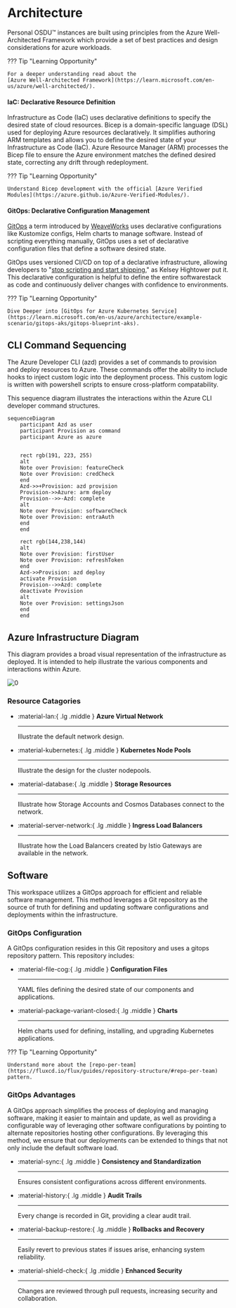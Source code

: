 # Architecture

Personal OSDU™ instances are built using principles from the Azure Well-Architected Framework which provide a set of best practices and design considerations for azure workloads.

??? Tip "Learning Opportunity"
    
    For a deeper understanding read about the
    [Azure Well-Architected Framework](https://learn.microsoft.com/en-us/azure/well-architected/).
    

#### IaC: Declarative Resource Definition

Infrastructure as Code (IaC) uses declarative definitions to specify the desired state of cloud resources. Bicep is a domain-specific language (DSL) used for deploying Azure resources declaratively. It simplifies authoring ARM templates and allows you to define the desired state of your Infrastructure as Code (IaC). Azure Resource Manager (ARM) processes the Bicep file to ensure the Azure environment matches the defined desired state, correcting any drift through redeployment.

??? Tip "Learning Opportunity"

    Understand Bicep development with the official [Azure Verified Modules](https://azure.github.io/Azure-Verified-Modules/).


#### GitOps: Declarative Configuration Management

[GitOps](https://opengitops.dev) a term introduced by [WeaveWorks](https://www.weave.works/blog/the-history-of-gitops_) uses declarative configurations like Kustomize configs, Helm charts to manage software. Instead of scripting everything manually, GitOps uses a set of declarative configuration files that define a software desired state.

GitOps uses versioned CI/CD on top of a declarative infrastructure, allowing developers to "[stop scripting and start shipping](https://twitter.com/kelseyhightower/status/953638870888849408)," as Kelsey Hightower put it. This declarative configuration is helpful to define the entire softwarestack as code and continuously deliver changes with confidence to environments.

??? Tip "Learning Opportunity"

    Dive Deeper into [GitOps for Azure Kubernetes Service](https://learn.microsoft.com/en-us/azure/architecture/example-scenario/gitops-aks/gitops-blueprint-aks).


## CLI Command Sequencing

The Azure Developer CLI (azd) provides a set of commands to provision and deploy resources to Azure. These commands offer the ability to include hooks to inject custom logic into the deployment process.  This custom logic is written with powershell scripts to ensure cross-platform compatability.

This sequence diagram illustrates the interactions within the Azure CLI developer command structures.

<!--- https://diagrams.helpful.dev/ --->

```mermaid
sequenceDiagram
    participant Azd as user
    participant Provision as command
    participant Azure as azure


    rect rgb(191, 223, 255)
    alt
    Note over Provision: featureCheck
    Note over Provision: credCheck
    end
    Azd->>+Provision: azd provision
    Provision->>Azure: arm deploy
    Provision-->>-Azd: complete
    alt
    Note over Provision: softwareCheck
    Note over Provision: entraAuth
    end
    end

    rect rgb(144,238,144)
    alt
    Note over Provision: firstUser
    Note over Provision: refreshToken
    end
    Azd->>Provision: azd deploy
    activate Provision
    Provision-->>Azd: complete
    deactivate Provision
    alt
    Note over Provision: settingsJson
    end
    end
```

## Azure Infrastructure Diagram

This diagram provides a broad visual representation of the infrastructure as deployed. It is intended to help illustrate the various components and interactions within Azure.

![[0]][0]

### Resource Catagories

<div class="grid cards" markdown>

-   :material-lan:{ .lg .middle } __Azure Virtual Network__

    ---

    Illustrate the default network design.

-   :material-kubernetes:{ .lg .middle } __Kubernetes Node Pools__

    ---

    Illustrate the design for the cluster nodepools.

-   :material-database:{ .lg .middle } __Storage Resources__

    ---

    Illustrate how Storage Accounts and Cosmos Databases connect to the network.

-   :material-server-network:{ .lg .middle } __Ingress Load Balancers__

    ---

    Illustrate how the Load Balancers created by Istio Gateways are available in the network.

</div>

## Software

This workspace utilizes a GitOps approach for efficient and reliable software management. This method leverages a Git repository as the source of truth for defining and updating software configurations and deployments within the infrastructure.

### GitOps Configuration

A GitOps configuration resides in this Git repository and uses a gitops repository pattern. This repository includes:

<div class="grid cards" markdown>

-   :material-file-cog:{ .lg .middle } __Configuration Files__

    ---

    YAML files defining the desired state of our components and applications.

-   :material-package-variant-closed:{ .lg .middle } __Charts__

    ---

    Helm charts used for defining, installing, and upgrading Kubernetes applications.

</div>

??? Tip "Learning Opportunity"

    Understand more about the [repo-per-team](https://fluxcd.io/flux/guides/repository-structure/#repo-per-team) pattern.

### GitOps Advantages

A GitOps approach simplifies the process of deploying and managing software, making it easier to maintain and update, as well as providing a configurable way of leveraging other software configurations by pointing to alternate repositories hosting other configurations. By leveraging this method, we ensure that our deployments can be extended to things that not only include the default software load.

<div class="grid cards" markdown>

-   :material-sync:{ .lg .middle } __Consistency and Standardization__

    ---

    Ensures consistent configurations across different environments.

-   :material-history:{ .lg .middle } __Audit Trails__

    ---

    Every change is recorded in Git, providing a clear audit trail.

-   :material-backup-restore:{ .lg .middle } __Rollbacks and Recovery__

    ---

    Easily revert to previous states if issues arise, enhancing system reliability.

-   :material-shield-check:{ .lg .middle } __Enhanced Security__

    ---

    Changes are reviewed through pull requests, increasing security and collaboration.

</div>


[0]: images/architecture.png "Architecture Diagram"